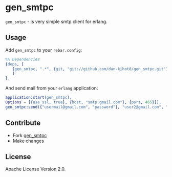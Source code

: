 gen_smtpc
=============

`gen_smtpc` - is very simple smtp client for erlang.

Usage
--------------

Add `gen_smtpc` to your `rebar.config`:

```erlang
%% Dependencies
{deps, [
   {gen_smtpc, ".*", {git, "git://github.com/dan-kihot8/gen_smtpc.git"}}
   ]
}.
```

And send mail from your `erlang` application:

```erlang
application:start(gen_smtpc),
Options = [{use_ssl, true}, {host, "smtp.gmail.com"}, {port, 465}]),
gen_smtpc:send({"usermail@gmail.com", "password"}, "user2@gmail.com", "Subject", "Mail body", Options).
```

Contribute
--------------

  * Fork [gen_smtpc](https://github.com/OtpChatBot/gen_smtpc)
  * Make changes


License
--------------

Apache License Version 2.0.
